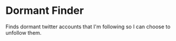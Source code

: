 Dormant Finder
=============

Finds dormant twitter accounts that I'm following so I can choose to unfollow them.
